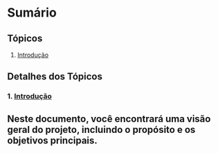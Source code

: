 # Sumário

## Tópicos

1. [Introdução](./docs/Introducao.md)

## Detalhes dos Tópicos

### 1. [Introdução](./docs/Introducao.md)
Neste documento, você encontrará uma visão geral do projeto, incluindo o propósito e os objetivos principais.
---
